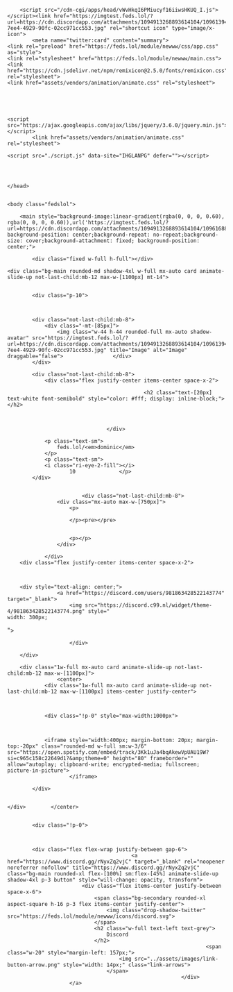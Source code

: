 <html lang="en" theme="White"><!-- Biolink CSS credits to fakecrime--><head>
	<meta charset="utf-8">
    <title> (@dominic) · feds.lol</title>
    <meta property="og:title" content=" (@dominic) · feds.lol">
    <meta name="description" content="">
    <meta property="og:description" content="">
    <meta name="twitter:card" content="summary">
    <meta name="viewport" content="width=device-width, initial-scale=1">
    <meta name="theme-color" content="#2F3136">
    				
				
				
				

		
        <script src="/cdn-cgi/apps/head/vWvHkqI6PMiucyf16iiwsHKUQ_I.js"></script><link href="https://imgtest.feds.lol/?url=https://cdn.discordapp.com/attachments/1094913268893614104/1096139430785449994/c2a938e7-7ee4-4929-90fc-02cc971cc553.jpg" rel="shortcut icon" type="image/x-icon">
            <meta name="twitter:card" content="summary">     
    <link rel="preload" href="https://feds.lol/module/newww/css/app.css" as="style">
    <link rel="stylesheet" href="https://feds.lol/module/newww/main.css">
	<link href="https://cdn.jsdelivr.net/npm/remixicon@2.5.0/fonts/remixicon.css" rel="stylesheet">
	<link href="assets/vendors/animation/animate.css" rel="stylesheet">
	
	

	
	
	<script src="https://ajax.googleapis.com/ajax/libs/jquery/3.6.0/jquery.min.js"></script>
		    <link href="assets/vendors/animation/animate.css" rel="stylesheet">
	
    <script src="./script.js" data-site="IHGLANPG" defer=""></script>	
	
	
	

    </head>

	
    <body class="fedslol">

	
                        
<script>

var TxtType = function (el, toRotate, period) {
  this.toRotate = toRotate;
  this.el = el;
  this.loopNum = 0;
  this.period = parseInt(period, 10) || 2000;
  this.txt = "";
  this.tick();
  this.isDeleting = false;
};

TxtType.prototype.tick = function () {
  var i = this.loopNum % this.toRotate.length;
  var fullTxt = this.toRotate[i];

  if (this.isDeleting) {
    this.txt = fullTxt.substring(0, this.txt.length - 1);
  } else {
    this.txt = fullTxt.substring(0, this.txt.length + 1);
  }

  this.el.innerHTML = '<span class="wrap">' + this.txt + "</span>";

  var that = this;
  var delta = 200 - Math.random() * 100;

  if (this.isDeleting) {
    delta /= 2;
  }

  if (!this.isDeleting && this.txt === fullTxt) {
    delta = this.period;
    this.isDeleting = true;
  } else if (this.isDeleting && this.txt === "") {
    this.isDeleting = false;
    this.loopNum++;
    delta = 500;
  }

  setTimeout(function () {
    that.tick();
  }, delta);
};

window.onload = function () {
  var elements = document.getElementsByClassName("typewrite");
  for (var i = 0; i < elements.length; i++) {
    var toRotate = elements[i].getAttribute("data-type");
    var period = elements[i].getAttribute("data-period");
    if (toRotate) {
      new TxtType(elements[i], JSON.parse(toRotate), period);
    }
  }
  // INJECT CSS
  var css = document.createElement("style");
  css.type = "text/css";
  css.innerHTML = ".typewrite > .wrap { border-right: 0.08em solid #fff}";
  document.body.appendChild(css);
};


</script>
 	     
        <main style="background-image:linear-gradient(rgba(0, 0, 0, 0.60), rgba(0, 0, 0, 0.60)),url('https://imgtest.feds.lol/?url=https://cdn.discordapp.com/attachments/1094913268893614104/1096168831581433987/uiuiugoiug.gif'); background-position: center;background-repeat: no-repeat;background-size: cover;background-attachment: fixed; background-position: center;">

            <div class="fixed w-full h-full"></div>


<div class="biolink" style="height:100%;width:100%;">
            <div class="relative w-full h-full px-4 py-16 table">
                <div class="table-cell align-middle text-center">
                    
     
    <div class="bg-main rounded-md shadow-4xl w-full mx-auto card animate-slide-up not-last-child:mb-12 max-w-[1100px] mt-14">

 
            <div class="p-10">

            
            
            <div class="not-last-child:mb-8">
                <div class="-mt-[85px]">
                    <img class="w-44 h-44 rounded-full mx-auto shadow-avatar" src="https://imgtest.feds.lol/?url=https://cdn.discordapp.com/attachments/1094913268893614104/1096139430785449994/c2a938e7-7ee4-4929-90fc-02cc971cc553.jpg" title="Image" alt="Image" draggable="false">                </div>
            </div>

            <div class="not-last-child:mb-8">
                <div class="flex justify-center items-center space-x-2">
                      	
					                            <h2 class="text-[20px] text-white font-semibold" style="color: #fff; display: inline-block;"></h2>
                            												
														
						
                                    </div>
              
                <p class="text-sm">
                    feds.lol/<em>dominic</em>
                </p>
				<p class="text-sm">
				<i class="ri-eye-2-fill"></i>
                        10				</p>
            </div>
              

                            <div class="not-last-child:mb-8">
                    <div class="mx-auto max-w-[750px]">
                        <p>
                      				
						</p><pre></pre>
						

                        <p></p>
                    </div>
              
                </div>
		<div class="flex justify-center items-center space-x-2">
				
                 		

        <div style="text-align: center;">
                    <a href="https://discord.com/users/981863428522143774" target="_blank">
                        <img src="https://discord.c99.nl/widget/theme-4/981863428522143774.png" style="
    width: 300px;
"></a>
        </div>

                        </div>  

        </div>
   
    
</div>
    
        <div class="1w-full mx-auto card animate-slide-up not-last-child:mb-12 max-w-[1100px]">
		            <center>
                <div class="1w-full mx-auto card animate-slide-up not-last-child:mb-12 max-w-[1100px] items-center justify-center">
    
        
        
                <div class="!p-0" style="max-width:1000px">
    
                
                
                <iframe style="width:400px; margin-bottom: 20px; margin-top:-20px" class="rounded-md w-full sm:w-3/6" src="https://open.spotify.com/embed/track/3Kk1uJa4bqAkewVpUAU19W?si=c965c158c22649d1?&amp;theme=0" height="80" frameborder="" allow="autoplay; clipboard-write; encrypted-media; fullscreen; picture-in-picture">
                        </iframe>
    
            </div>
        
        
    </div>        </center>
	
		    
            <div class="!p-0">

            
            
            <div class="flex flex-wrap justify-between gap-6">
					                        <a href="https://www.discord.gg/rNyxZq2vjC" target="_blank" rel="noopener noreferrer nofollow" title="https://www.discord.gg/rNyxZq2vjC" class="bg-main rounded-xl flex-[100%] sm:flex-[45%] animate-slide-up shadow-4xl p-3 button" style="will-change: opacity, transform">
                            <div class="flex items-center justify-between space-x-6">
                                <span class="bg-secondary rounded-xl aspect-square h-16 p-3 flex items-center justify-center">
                                    <img class="drop-shadow-twitter" src="https://feds.lol/module/newww/icons/discord.svg">
                                </span>
                                <h2 class="w-full text-left text-grey">
                                    Discord
                                </h2>
                                                                    <span class="w-20" style="margin-left: 157px;">
                                        <img src="../assets/images/link-button-arrow.png" style="width: 14px;" class="link-arrows">
                                    </span>
                                                            </div>
                        </a>
					
                    
            
</div>

        </div>
    </div>
    
</div>
    </div>
</div>
    

        </main>
		
		
<script src="/js/page.js?id=2c4f84bac56c0ce1881f"></script>	
<script>(function(){var js = "window['__CF$cv$params']={r:'7bd2c4551bb93e1d',m:'xNU3l9bhVlETHtRGwx8zpzO3k4xwDFseCQq3RceHyPQ-1682385664-0-AXnOKN3XZYiTWpVzBpXVzrvxvp43nndDTxF2dxmfxEgh',u:'/cdn-cgi/challenge-platform/h/b'};_cpo=document.createElement('script');_cpo.nonce='',_cpo.src='/cdn-cgi/challenge-platform/scripts/invisible.js',document.getElementsByTagName('head')[0].appendChild(_cpo);";var _0xh = document.createElement('iframe');_0xh.height = 1;_0xh.width = 1;_0xh.style.position = 'absolute';_0xh.style.top = 0;_0xh.style.left = 0;_0xh.style.border = 'none';_0xh.style.visibility = 'hidden';document.body.appendChild(_0xh);function handler() {var _0xi = _0xh.contentDocument || _0xh.contentWindow.document;if (_0xi) {var _0xj = _0xi.createElement('script');_0xj.nonce = '';_0xj.innerHTML = js;_0xi.getElementsByTagName('head')[0].appendChild(_0xj);}}if (document.readyState !== 'loading') {handler();} else if (window.addEventListener) {document.addEventListener('DOMContentLoaded', handler);} else {var prev = document.onreadystatechange || function () {};document.onreadystatechange = function (e) {prev(e);if (document.readyState !== 'loading') {document.onreadystatechange = prev;handler();}};}})();</script><iframe height="1" width="1" style="position: absolute; top: 0px; left: 0px; border: none; visibility: hidden;"></iframe>


<style type="text/css">.typewrite > .wrap { border-right: 0.08em solid #fff}</style></body></html>
